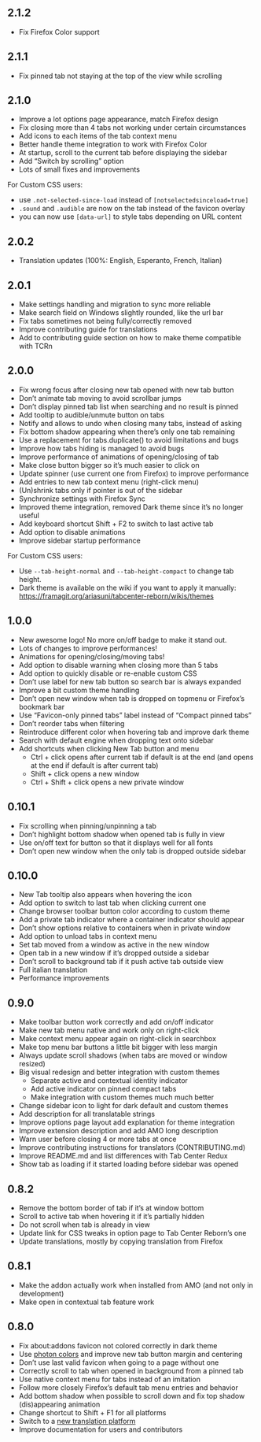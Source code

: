 ## 2.1.2

- Fix Firefox Color support

## 2.1.1

- Fix pinned tab not staying at the top of the view while scrolling

## 2.1.0

- Improve a lot options page appearance, match Firefox design
- Fix closing more than 4 tabs not working under certain circumstances
- Add icons to each items of the tab context menu
- Better handle theme integration to work with Firefox Color
- At startup, scroll to the current tab before displaying the sidebar
- Add “Switch by scrolling” option
- Lots of small fixes and improvements

For Custom CSS users:

- use `.not-selected-since-load` instead of `[notselectedsinceload=true]`
- `.sound` and `.audible` are now on the tab instead of the favicon overlay
- you can now use `[data-url]` to style tabs depending on URL content

## 2.0.2

- Translation updates (100%: English, Esperanto, French, Italian)

## 2.0.1

- Make settings handling and migration to sync more reliable
- Make search field on Windows slightly rounded, like the url bar
- Fix tabs sometimes not being fully/correctly removed
- Improve contributing guide for translations
- Add to contributing guide section on how to make theme compatible with TCRn

## 2.0.0

- Fix wrong focus after closing new tab opened with new tab button
- Don’t animate tab moving to avoid scrollbar jumps
- Don’t display pinned tab list when searching and no result is pinned
- Add tooltip to audible/unmute button on tabs
- Notify and allows to undo when closing many tabs, instead of asking
- Fix bottom shadow appearing when there’s only one tab remaining
- Use a replacement for tabs.duplicate() to avoid limitations and bugs
- Improve how tabs hiding is managed to avoid bugs
- Improve performance of animations of opening/closing of tab
- Make close button bigger so it’s much easier to click on
- Update spinner (use current one from Firefox) to improve performance
- Add entries to new tab context menu (right-click menu)
- (Un)shrink tabs only if pointer is out of the sidebar
- Synchronize settings with Firefox Sync
- Improved theme integration, removed Dark theme since it’s no longer useful
- Add keyboard shortcut Shift + F2 to switch to last active tab
- Add option to disable animations
- Improve sidebar startup performance

For Custom CSS users:

- Use `--tab-height-normal` and `--tab-height-compact` to change tab height.
- Dark theme is available on the wiki if you want to apply it manually:
  https://framagit.org/ariasuni/tabcenter-reborn/wikis/themes

## 1.0.0

- New awesome logo! No more on/off badge to make it stand out.
- Lots of changes to improve performances!
- Animations for opening/closing/moving tabs!
- Add option to disable warning when closing more than 5 tabs
- Add option to quickly disable or re-enable custom CSS
- Don’t use label for new tab button so search bar is always expanded
- Improve a bit custom theme handling
- Don’t open new window when tab is dropped on topmenu or Firefox’s bookmark bar
- Use “Favicon-only pinned tabs” label instead of “Compact pinned tabs”
- Don’t reorder tabs when filtering
- Reintroduce different color when hovering tab and improve dark theme
- Search with default engine when dropping text onto sidebar
- Add shortcuts when clicking New Tab button and menu
  - Ctrl + click opens after current tab if default is at the end
    (and opens at the end if default is after current tab)
  - Shift + click opens a new window
  - Ctrl + Shift + click opens a new private window

## 0.10.1

- Fix scrolling when pinning/unpinning a tab
- Don’t highlight bottom shadow when opened tab is fully in view
- Use on/off text for button so that it displays well for all fonts
- Don’t open new window when the only tab is dropped outside sidebar

## 0.10.0

- New Tab tooltip also appears when hovering the icon
- Add option to switch to last tab when clicking current one
- Change browser toolbar button color according to custom theme
- Add a private tab indicator where a container indicator should appear
- Don’t show options relative to containers when in private window
- Add option to unload tabs in context menu
- Set tab moved from a window as active in the new window
- Open tab in a new window if it’s dropped outside a sidebar
- Don’t scroll to background tab if it push active tab outside view
- Full italian translation
- Performance improvements

## 0.9.0

- Make toolbar button work correctly and add on/off indicator
- Make new tab menu native and work only on right-click
- Make context menu appear again on right-click in searchbox
- Make top menu bar buttons a little bit bigger with less margin
- Always update scroll shadows (when tabs are moved or window resized)
- Big visual redesign and better integration with custom themes
  - Separate active and contextual identity indicator
  - Add active indicator on pinned compact tabs
  - Make integration with custom themes much much better
- Change sidebar icon to light for dark default and custom themes
- Add description for all translatable strings
- Improve options page layout add explanation for theme integration
- Improve extension description and add AMO long description
- Warn user before closing 4 or more tabs at once
- Improve contributing instructions for translators (CONTRIBUTING.md)
- Improve README.md and list differences with Tab Center Redux
- Show tab as loading if it started loading before sidebar was opened

## 0.8.2

- Remove the bottom border of tab if it’s at window bottom
- Scroll to active tab when hovering it if it’s partially hidden
- Do not scroll when tab is already in view
- Update link for CSS tweaks in option page to Tab Center Reborn’s one
- Update translations, mostly by copying translation from Firefox

## 0.8.1

- Make the addon actually work when installed from AMO (and not only in development)
- Make open in contextual tab feature work

## 0.8.0

- Fix about:addons favicon not colored correctly in dark theme
- Use [photon colors](https://design.firefox.com/photon/visuals/color.html) and improve new tab button margin and centering
- Don’t use last valid favicon when going to a page without one
- Correctly scroll to tab when opened in background from a pinned tab
- Use native context menu for tabs instead of an imitation
- Follow more closely Firefox’s default tab menu entries and behavior
- Add bottom shadow when possible to scroll down and fix top shadow (dis)appearing animation
- Change shortcut to Shift + F1 for all platforms
- Switch to a [new translation platform](https://translate.funkwhale.audio/projects/tabcenter-reborn/interface/)
- Improve documentation for users and contributors

